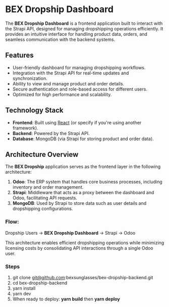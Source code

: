 # BEX Dropship Dashboard  

The **BEX Dropship Dashboard** is a frontend application built to interact with the Strapi API, designed for managing dropshipping operations efficiently. It provides an intuitive interface for handling product data, orders, and seamless communication with the backend systems.  

## Features  
- User-friendly dashboard for managing dropshipping workflows.  
- Integration with the Strapi API for real-time updates and synchronization.  
- Ability to view and manage product and order details.  
- Secure authentication and role-based access for different users.  
- Optimized for high performance and scalability.  

## Technology Stack  
- **Frontend**: Built using [React](https://reactjs.org/) (or specify if you're using another framework).  
- **Backend**: Powered by the Strapi API.  
- **Database**: MongoDB (via Strapi for storing product and order data).  

## Architecture Overview  
The **BEX Dropship** application serves as the frontend layer in the following architecture:  

1. **Odoo**: The ERP system that handles core business processes, including inventory and order management.  
2. **Strapi**: Middleware that acts as a proxy between the dashboard and Odoo, facilitating API requests.  
3. **MongoDB**: Used by Strapi to store data such as user details and dropshipping configurations.  

### Flow:  
Dropship Users → **BEX Dropship Dashboard** → Strapi → Odoo  

This architecture enables efficient dropshipping operations while minimizing licensing costs by consolidating API interactions through a single Odoo user.  

### Steps  
1. git clone git@github.com:bexsunglasses/bex-dropship-backend.git
2. cd bex-dropship-backend
3. yarn install
4. yarn dev
5. When ready to deploy: **yarn build** then **yarn deploy**
